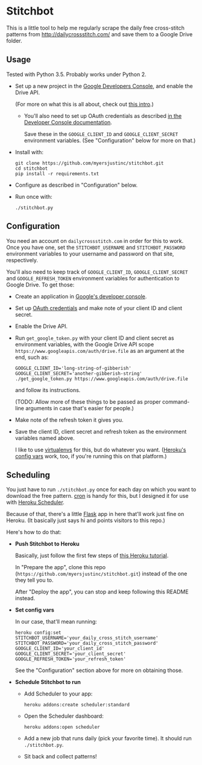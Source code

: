 # Stitchbot #

This is a little tool to help me regularly scrape the daily free cross-stitch
patterns from <http://dailycrossstitch.com/> and save them to a Google Drive
folder.

## Usage ##

Tested with Python 3.5. Probably works under Python 2.

*   Set up a new project in the [Google Developers Console][google-console],
    and enable the Drive API.

    (For more on what this is all about, check out [this intro][google-intro].)

    *   You'll also need to set up OAuth credentials as described
        [in the Developer Console documentation][oauth].

        Save these in the `GOOGLE_CLIENT_ID` and `GOOGLE_CLIENT_SECRET`
        environment variables. (See "Configuration" below for more on that.)

*   Install with:

        git clone https://github.com/myersjustinc/stitchbot.git
        cd stitchbot
        pip install -r requirements.txt

*   Configure as described in "Configuration" below.

*   Run once with:

        ./stitchbot.py

[google-console]: https://console.developers.google.com/.
[google-intro]: https://developers.google.com/console/help/new/#managingprojects
[oauth]: https://support.google.com/cloud/answer/6158849?hl=en&ref_topic=6262490

## Configuration ##

You need an account on `dailycrossstitch.com` in order for this to work. Once
you have one, set the `STITCHBOT_USERNAME` and `STITCHBOT_PASSWORD` environment
variables to your username and password on that site, respectively.

You'll also need to keep track of `GOOGLE_CLIENT_ID`, `GOOGLE_CLIENT_SECRET`
and `GOOGLE_REFRESH_TOKEN` environment variables for authentication to Google
Drive. To get those:

*   Create an application in [Google's developer console][google-console].

*   Set up [OAuth credentials][oauth] and make note of your client ID and
    client secret.

*   Enable the Drive API.

*   Run `get_google_token.py` with your client ID and client secret as
    environment variables, with the Google Drive API scope
    `https://www.googleapis.com/auth/drive.file` as an argument at the end,
    such as:

        GOOGLE_CLIENT_ID='long-string-of-gibberish' GOOGLE_CLIENT_SECRET='another-gibberish-string' ./get_google_token.py https://www.googleapis.com/auth/drive.file

    and follow its instructions.

    (TODO: Allow more of these things to be passed as proper command-line
    arguments in case that's easier for people.)

*   Make note of the refresh token it gives you.

*   Save the client ID, client secret and refresh token as the environment
    variables named above.

    I like to use [virtualenvs][virtualenv] for this, but do whatever you want.
    ([Heroku's config vars][heroku-config] work, too, if you're running this on
    that platform.)

[virtualenv]: https://virtualenv.pypa.io/en/latest/
[heroku-config]: https://devcenter.heroku.com/articles/config-vars

## Scheduling ##

You just have to run `./stitchbot.py` once for each day on which you want to
download the free pattern. [cron][cron] is handy for this, but I designed it
for use with [Heroku Scheduler][scheduler].

Because of that, there's a little [Flask][flask] app in here that'll work just
fine on Heroku. (It basically just says hi and points visitors to this repo.)

Here's how to do that:

*   **Push Stitchbot to Heroku**

    Basically, just follow the first few steps of
    [this Heroku tutorial][heroku-python].

    In "Prepare the app", clone this repo
    (`https://github.com/myersjustinc/stitchbot.git`) instead of the one they
    tell you to.

    After "Deploy the app", you can stop and keep following this README
    instead.

*   **Set config vars**

    In our case, that'll mean running:

        heroku config:set STITCHBOT_USERNAME='your_daily_cross_stitch_username' STITCHBOT_PASSWORD='your_daily_cross_stitch_password' GOOGLE_CLIENT_ID='your_client_id' GOOGLE_CLIENT_SECRET='your_client_secret' GOOGLE_REFRESH_TOKEN='your_refresh_token'

    See the "Configuration" section above for more on obtaining those.

*   **Schedule Stitchbot to run**

    *   Add Scheduler to your app:

            heroku addons:create scheduler:standard

    *   Open the Scheduler dashboard:

            heroku addons:open scheduler

    *   Add a new job that runs daily (pick your favorite time). It should run
        `./stitchbot.py`.

    *   Sit back and collect patterns!

[cron]: https://en.wikipedia.org/wiki/Cron
[scheduler]: https://devcenter.heroku.com/articles/scheduler
[flask]: http://flask.pocoo.org/
[heroku-python]: https://devcenter.heroku.com/articles/getting-started-with-python

